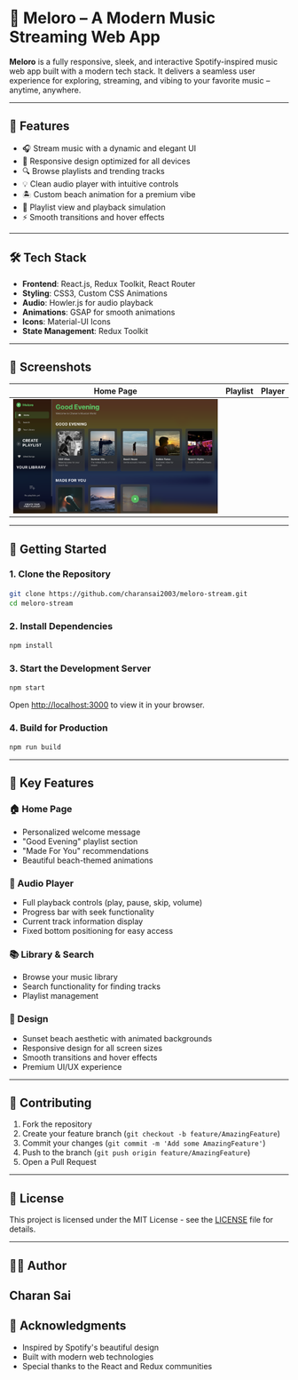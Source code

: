 # 🎵 Meloro – A Modern Music Streaming Web App

**Meloro** is a fully responsive, sleek, and interactive Spotify-inspired music web app built with a modern tech stack. It delivers a seamless user experience for exploring, streaming, and vibing to your favorite music – anytime, anywhere.

---

## 🌟 Features

- 🎧 Stream music with a dynamic and elegant UI
- 🎨 Responsive design optimized for all devices
- 🔍 Browse playlists and trending tracks
- 💡 Clean audio player with intuitive controls
- 🏝️ Custom beach animation for a premium vibe
- 🎵 Playlist view and playback simulation
- ⚡ Smooth transitions and hover effects

---

## 🛠 Tech Stack

- **Frontend**: React.js, Redux Toolkit, React Router
- **Styling**: CSS3, Custom CSS Animations
- **Audio**: Howler.js for audio playback
- **Animations**: GSAP for smooth animations
- **Icons**: Material-UI Icons
- **State Management**: Redux Toolkit

---

## 📸 Screenshots

| Home Page | Playlist | Player |
|-----------|----------|--------|
| ![Home](Meloro.jpeg) | 

---

## 🚀 Getting Started

### 1. Clone the Repository

```bash
git clone https://github.com/charansai2003/meloro-stream.git
cd meloro-stream
```

### 2. Install Dependencies

```bash
npm install
```

### 3. Start the Development Server

```bash
npm start
```

Open [http://localhost:3000](http://localhost:3000) to view it in your browser.

### 4. Build for Production

```bash
npm run build
```

---

## 🎯 Key Features

### 🏠 Home Page
- Personalized welcome message
- "Good Evening" playlist section
- "Made For You" recommendations
- Beautiful beach-themed animations

### 🎵 Audio Player
- Full playback controls (play, pause, skip, volume)
- Progress bar with seek functionality
- Current track information display
- Fixed bottom positioning for easy access

### 📚 Library & Search
- Browse your music library
- Search functionality for finding tracks
- Playlist management

### 🎨 Design
- Sunset beach aesthetic with animated backgrounds
- Responsive design for all screen sizes
- Smooth transitions and hover effects
- Premium UI/UX experience

---

## 🤝 Contributing

1. Fork the repository
2. Create your feature branch (`git checkout -b feature/AmazingFeature`)
3. Commit your changes (`git commit -m 'Add some AmazingFeature'`)
4. Push to the branch (`git push origin feature/AmazingFeature`)
5. Open a Pull Request

---

## 📄 License

This project is licensed under the MIT License - see the [LICENSE](LICENSE) file for details.

---

## 👨‍💻 Author

**Charan Sai** 
---

## 🙏 Acknowledgments

- Inspired by Spotify's beautiful design
- Built with modern web technologies
- Special thanks to the React and Redux communities
